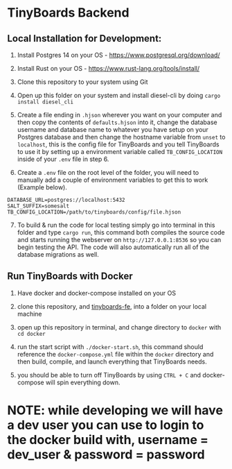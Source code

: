 # TinyBoards Backend

## Local Installation for Development:

1. Install Postgres 14 on your OS - https://www.postgresql.org/download/

2. Install Rust on your OS - https://www.rust-lang.org/tools/install/

3. Clone this repository to your system using Git

4. Open up this folder on your system and install diesel-cli by doing `cargo install diesel_cli`

5. Create a file ending in `.hjson` wherever you want on your computer and then copy the contents of `defaults.hjson` into it, change the database username and database name to whatever you have setup on your Postgres database and then change the hostname variable from `unset` to `localhost`, this is the config file for TinyBoards and you tell TinyBoards to use it by setting up a environment variable called `TB_CONFIG_LOCATION` inside of your `.env` file in step 6.

6. Create a `.env` file on the root level of the folder, you will need to manually add a couple of environment variables to get this to work (Example below).

```
DATABASE_URL=postgres://localhost:5432
SALT_SUFFIX=somesalt
TB_CONFIG_LOCATION=/path/to/tinyboards/config/file.hjson
```
7. To build & run the code for local testing simply go into terminal in this folder and type `cargo run`, this command both compiles the source code and starts running the webserver on `http://127.0.0.1:8536` so you can begin testing the API. The code will also automatically run all of the database migrations as well.


## Run TinyBoards with Docker

1. Have docker and docker-compose installed on your OS

2. clone this repository, and [tinyboards-fe](https://git.tinyboards.net/TinyBoards/tinyboards-fe), into a folder on your local machine

3. open up this repository in terminal, and change directory to `docker` with `cd docker`

4. run the start script with `./docker-start.sh`, this command should reference the `docker-compose.yml` file within the `docker` directory and then build, compile, and launch everything that TinyBoards needs.

5. you should be able to turn off TinyBoards by using `CTRL + C` and docker-compose will spin everything down.


# NOTE: while developing we will have a dev user you can use to login to the docker build with, username = dev_user & password = password